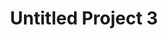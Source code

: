 ---
layout: post
title:  Untitled Project 3
image: untitled-project-3.jpg
categories: agricultural projects
---